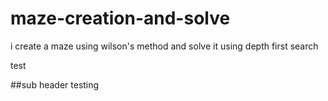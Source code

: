 # maze-creation-and-solve
i create a maze using wilson's method and solve it using depth first search

test


##sub header
testing